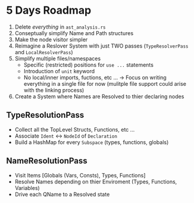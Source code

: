# 5 Days Roadmap

1. Delete *everything* in `ast_analysis.rs`
2. Conseptually simplify Name and Path structures
3. Make the node visitor simpler
4. Reimagine a Reslover System with just TWO passes
   (`TypeResolverPass` and `LocalResolverPass`)
5. Simplify multiple files/namespaces
   - Specific (restricted) positions for `use ...` statements
   - Introduction of `unit` keyword
   - No local/inner imports, fuctions, etc ...
   -> Focus on writing everything in a single file for now
      (mulitple file support could arise with the linking process)
6. Create a System where Names are Resolved to thier declaring nodes


## TypeResolutionPass
- Collect all the TopLevel Structs, Functions, etc ...
- Associate `Ident` <-> `NodeId` of `Declaration`
- Build a HashMap for every `Subspace` (types, functions, globals)

## NameResolutionPass
- Visit Items [Globals (Vars, Consts), Types, Functions]
- Resolve Names depending on thier Enviroment (Types, Functions, Variables)
- Drive each QName to a Resolved state 

